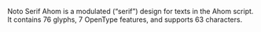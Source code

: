 Noto Serif Ahom is a modulated (“serif”) design for texts in the Ahom script. It contains 76 glyphs, 7 OpenType features, and supports 63 characters.